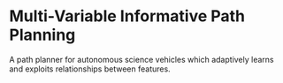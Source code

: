# Multi-Variable Informative Path Planning

A path planner for autonomous science vehicles which adaptively learns and exploits relationships between features.
